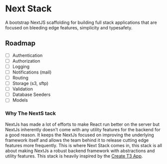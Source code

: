 # Next Stack

A bootstrap NextJS scaffolding for building full stack applications that are focused on bleeding edge features, simplicity and typesafety.

## Roadmap

- [ ] Authentication
- [ ] Authorization
- [ ] Logging
- [ ] Notifications (mail)
- [ ] Routing
- [ ] Storage (s3, sftp)
- [ ] Validation
- [ ] Database Seeders
- [ ] Models

### Why The NextS tack

NextJs has made a lot of efforts to make React run better on the server but NextJs inherently doesn't come with any utility features for the backend for a good reason. It keeps the NextJs focused on improving the underlying framework itself and allows the team behind it to release cutting edge features more frequently. This is where Next Stack comes in, this stack is all about making NextJs a robust backend framework with abstractions and utility features. This stack is heavily inspired by the [Create T3 App](https://create.t3.gg).
